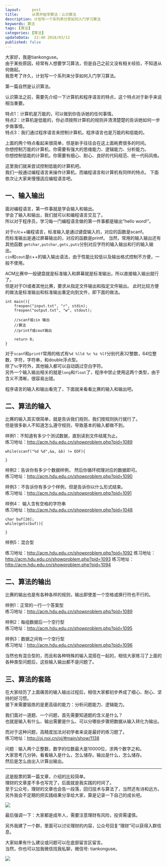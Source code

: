 ```yaml
---   
layout:     post  
title:      从零开始学算法：认识算法 
description: 计划写一个系列来分享如何入门学习算法  
keywords: 算法  
tags: [算法]  
categories: [算法]  
updateData:  22:40 2018/03/13
published: false  
---  
```

 
大家好，我是tiankonguse。  
由于某些原因，经常有人想要学习算法，但是自己之前又没有相关经验，不知道从何做起。  
我思考了许久，计划写一个系列来分享如何入门学习算法。  


第一篇自然是认识算法。  
  

认识算法之前，需要先介绍一下计算机和程序语言的特点，这个特点对于新手来说相当重要。  


特点1：计算机是万能的，可以做到你告诉她的任何事情。  
特点2：计算机是低能的，你必须按照计算机的规则并清清楚楚的告诉她如何一步步做事情。  
特点3：我们通过程序语言来控制计算机，程序语言也是万能的和低能的。  


上面的两个特点看起来很简单，但是新手往往会在这上面耗费很多的时间。  
你想控制万能的计算机，你需要有强大的思维能力、逻辑能力、分析能力。  
你想控制低能的计算机，你需要有细心、耐心、良好的代码规范、统一代码风格。  


这里我们就来尝试控制低能的计算机吧。  
我们一般通过编程语言来操作计算机，而编程语言和计算机有同样的特点。
下面依次让大家来慢慢适应编程语言吧。   


## 一、输入输出

面对编程语言，第一件事就是学会输入和输出。  
学会了输入和输出，我们就可以和编程语言交互了。  
所以对于程序员，学习每一门编程语言做的第一件事都是输出“hello word!”。  


对于c/c++编程语言，标准输入是通过键盘输入的，对应的函数是scanf。  
而标准输出是通过屏幕输出的，对应的函数是printf。 
当然，常用的输入输出还有其他函数 `getchar,putchar,gets,puts`分别对应字符的输入输出和行的输入输出。  
`cin`和`cout`是c++的输入输出语法，由于性能比较低以及输出格式控制不方便，一般不使用。  


ACM比赛中一般键盘就是标准输入和屏幕就是标准输出，所以直接输入输出就行了。  
但是对于OI或者其他比赛，要求从指定文件输出和指定文件输出。
此时比较方便的做法是标准输出和标准输出重定向到文件，即下面的做法。  

```
int main(){
    freopen("input.txt", "r", stdin);
    freopen("output.txt", "w", stdout);
    
    //scanf或cin 输出
    //算法
    //printf或cout输出
    
    return 0;
}
```

对于`scanf`和`printf`常用的格式有`%d %lld %c %s %lf`分别代表32整数，64位整数，字符，字符串，和double浮点型。  
除了`%c`字符外，其他输入都可以自动跳过空白字符。  
另外一个输入输出相关的就是`long`和`float`了，程序中禁止使用这两个类型，由于含义不清晰，很容易出错。  


程序语言的输入和输出看完了，下面就来看看比赛的输入和输出吧。  


## 二、算法的输入


比赛的输入其实很简单，就是告诉我们规则，我们按规则执行就行了。  
但是很多新人不知道怎么遵守规则，导致基本的输入都做不到。  


样例1：不知道有多少个测试数据，直到读到文件结尾为止。  
练习地址：http://acm.hdu.edu.cn/showproblem.php?pid=1089  


```
while(scanf("%d %d",&a, &b) != EOF){

}
```



样例2：告诉你有多少个数据样例， 然后你循环梳理对应的数据即可。  
练习地址：http://acm.hdu.edu.cn/showproblem.php?pid=1090  



样例3：不告诉你有多少个样例，但是告诉你以什么形式结束。  
练习地址：http://acm.hdu.edu.cn/showproblem.php?pid=1091  



样例4： 输入含有空格的字符串  
练习地址：http://acm.hdu.edu.cn/showproblem.php?pid=1048

```
char buf[20]; 
while(gets(buf)){

}
```

样例5：混合型  

练习地址：http://acm.hdu.edu.cn/showproblem.php?pid=1092
练习地址：http://acm.hdu.edu.cn/showproblem.php?pid=1093
练习地址：http://acm.hdu.edu.cn/showproblem.php?pid=1094


## 二、算法的输出

比赛的输出也是有各种各样的规则，输出即使差一个空格或换行符也不行的。   


样例1：正常的一行一个答案型  
练习地址：http://acm.hdu.edu.cn/showproblem.php?pid=1089


样例2：每组数据后一个空行型  
练习地址：http://acm.hdu.edu.cn/showproblem.php?pid=1095

样例3：数据之间有一个空行型  
练习地址：http://acm.hdu.edu.cn/showproblem.php?pid=1096  


当然也有混合型的，而且和各种特殊的输入混搭在一起的，相信大家练习了上面的各种类型问题后，这些输入输出都不是问题了。   


## 三、算法的套路  

在大家经历了上面痛苦的输入输出过程后，相信大家都初步养成了细心、耐心、坚持的好习惯。  
接下来需要锻炼的是更高级的能力：分析问题能力、逻辑能力。  


我们面对一道题、一个问题，首先需要知道题的含义是什么？  
也就是输入有什么、输出需要是什么、可以分哪些步骤把数据从输入转化为输出。  


而对于这种问题，高精度加法对初学者来说是最好的练习题了。  
练习地址：http://oj.noi.cn/oj/#main/show/1138  


问题：输入两个正整数，数字的位数最大是10000位，求两个数字之和。  
大家思考几分钟。看看输入是什么，怎么储存。输出是什么，怎么储存。  
然后是怎么由出入计算出输出。  


***

这是股票的第一篇文章，介绍的比较简单。  
理财的文章差不多也写完了，后面就是我实践的时间了。  
至于公众号，理财的文章也会告一段落，回归技术与算法了，当然还有诗和远方。  
另外我会不定期的把实践结果分享给大家，算是记录一下自己的成长吧。  


![](/images/2018/03/20180311223040.png)  



最后强调一下：大家都是成年人，需要注意理财有风险，投资需谨慎。  

另外我建了一个群，里面可以讨论理财的内容，公众号回复“理财”可以获得入群信息。   


大家如果有什么建议或问题可以在底部留言区留言。  
当然，你也可以加我微信找我私聊，微信号: tiankonguse。  

![](/images/tiankonguse-support.png)  


